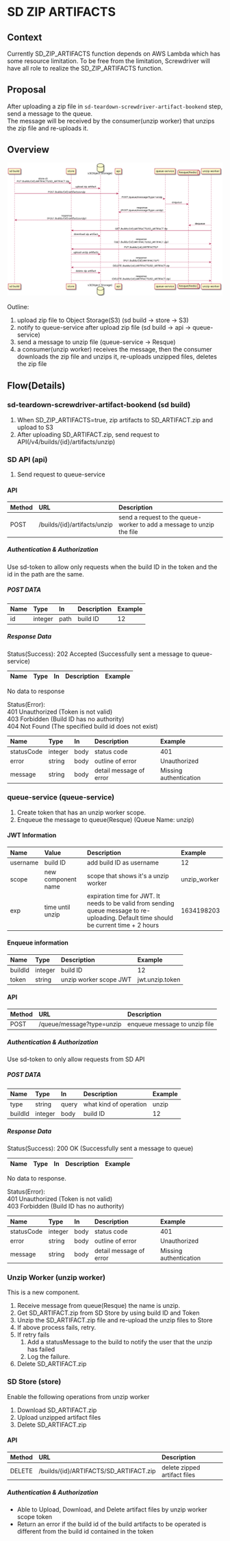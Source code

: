 # SD ZIP ARTIFACTS

## Context

Currently SD_ZIP_ARTIFACTS function depends on AWS Lambda which has some resource limitation. To be free from the limitation, Screwdriver will have all role to realize the SD_ZIP_ARTIFACTS function.

## Proposal

After uploading a zip file in `sd-teardown-screwdriver-artifact-bookend` step, send a message to the queue.  
The message will be received by the consumer(unzip worker) that unzips the zip file and re-uploads it.

## Overview

![image](diagrams/sd-zip-artifacts-overview.png)

Outline:

1. upload zip file to Object Storage(S3) (sd build -> store -> S3)  
1. notify to queue-service after upload zip file (sd build -> api -> queue-service)  
1. send a message to unzip file (queue-service -> Resque)  
1. a consumer(unzip worker) receives the message, then the consumer downloads the zip file and unzips it, re-uploads unzipped files, deletes the zip file

## Flow(Details)

### sd-teardown-screwdriver-artifact-bookend (sd build)

1. When SD_ZIP_ARTIFACTS=true, zip artifacts to SD_ARTIFACT.zip and upload to S3
1. After uploading SD_ARTIFACT.zip, send request to API(/v4/builds/{id}/artifacts/unzip)

### SD API (api)

1. Send request to queue-service

#### API

|Method|URL|Description|
|:--|:--|:--|
|POST|/builds/{id}/artifacts/unzip|send a request to the queue-worker to add a message to unzip the file|

##### Authentication & Authorization

Use sd-token to allow only requests when the build ID in the token and the id in the path are the same.

##### POST DATA

|Name|Type|In|Description|Example|
|:--|:--|:--|:--|:--|
|id|integer|path|build ID|12|

##### Response Data

Status(Success): 202 Accepted (Successfully sent a message to queue-service)

|Name|Type|In|Description|Example|
|:--|:--|:--|:--|:--|

No data to response

Status(Error):  
401 Unauthorized (Token is not valid)  
403 Forbidden    (Build ID has no authority)  
404 Not Found    (The specified build id does not exist)  

|Name|Type|In|Description|Example|
|:--|:--|:--|:--|:--|
|statusCode|integer|body|status code|401|
|error|string|body|outline of error|Unauthorized|
|message|string|body|detail message of error|Missing authentication|

### queue-service (queue-service)

1. Create token that has an unzip worker scope.
1. Enqueue the message to queue(Resque) (Queue Name: unzip)

#### JWT Information

|Name|Value|Description|Example|
|:--|:--|:--|:--|
|username|build ID|add build ID as username|12|
|scope|new component name|scope that shows it's a unzip worker|unzip_worker|
|exp|time until unzip|expiration time for JWT. It needs to be valid from sending queue message to re-uploading. Default time should be current time + 2 hours|1634198203|

#### Enqueue information

|Name|Type|Description|Example|
|:--|:--|:--|:--|
|buildId|integer|build ID|12|
|token|string|unzip worker scope JWT|jwt.unzip.token|

#### API

|Method|URL|Description|
|:--|:--|:--|
|POST|/queue/message?type=unzip|enqueue message to unzip file|

##### Authentication & Authorization

Use sd-token to only allow requests from SD API

##### POST DATA

|Name|Type|In|Description|Example|
|:--|:--|:--|:--|:--|
|type|string|query|what kind of operation|unzip|
|buildId|integer|body|build ID|12|

##### Response Data

Status(Success): 200 OK (Successfully sent a message to queue)

|Name|Type|In|Description|Example|
|:--|:--|:--|:--|:--|

No data to response.

Status(Error):  
401 Unauthorized (Token is not valid)  
403 Forbidden    (Build ID has no authority)  

|Name|Type|In|Description|Example|
|:--|:--|:--|:--|:--|
|statusCode|integer|body|status code|401|
|error|string|body|outline of error|Unauthorized|
|message|string|body|detail message of error|Missing authentication|

### Unzip Worker (unzip worker)

This is a new component.

1. Receive message from queue(Resque) the name is unzip.
1. Get SD_ARTIFACT.zip from SD Store by using build ID and Token
1. Unzip the SD_ARTIFACT.zip file and re-upload the unzip files to Store
1. If above process fails, retry.
1. If retry fails
    1. Add a statusMessage to the build to notify the user that the unzip has failed
    1. Log the failure.
1. Delete SD_ARTIFACT.zip

### SD Store (store)
Enable the following operations from unzip worker
1. Download SD_ARTIFACT.zip
1. Upload unzipped artifact files
1. Delete SD_ARTIFACT.zip

#### API

|Method|URL|Description|
|:--|:--|:--|
|DELETE|/builds/{id}/ARTIFACTS/SD_ARTIFACT.zip|delete zipped artifact files|

##### Authentication & Authorization

- Able to Upload, Download, and Delete artifact files by unzip worker scope token
- Return an error if the build id of the build artifacts to be operated is different from the build id contained in the token
